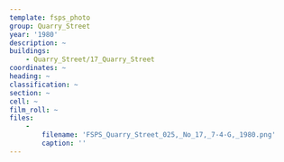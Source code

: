 ```yaml
---
template: fsps_photo
group: Quarry_Street
year: '1980'
description: ~
buildings:
    - Quarry_Street/17_Quarry_Street
coordinates: ~
heading: ~
classification: ~
section: ~
cell: ~
film_roll: ~
files:
    -
        filename: 'FSPS_Quarry_Street_025,_No_17,_7-4-G,_1980.png'
        caption: ''
---
```

